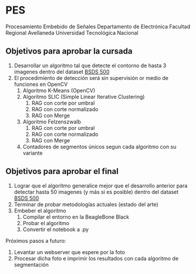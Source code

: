 # PES

Procesamiento Embebido de Señales
Departamento de Electrónica
Facultad Regional Avellaneda
Universidad Tecnológica Nacional

## Objetivos para aprobar la cursada
1. Desarrollar un algoritmo tal que detecte el contorno de hasta 3 imagenes dentro del dataset [BSDS 500](https://www2.eecs.berkeley.edu/Research/Projects/CS/vision/grouping/resources.html#bsds500)
2. El procedimiento de detección será sin supervisión or medio de funciones en OpenCV
   1. Algoritmo K-Means (OpenCV)
   2. Algoritmo SLIC (Simple Linear Iterative Clustering)
       1. RAG con corte por umbral
       2. RAG con corte normalizado
       3. RAG con Merge
   3. Algoritmo Felzenszwalb
       1. RAG con corte por umbral
       2. RAG con corte normalizado
       3. RAG con Merge
   4. Contadores de segmentos únicos segun cada algoritmo con su variante

## Objetivos para aprobar el final
1. Lograr que el algoritmo generalice mejor que el desarrollo anterior para detectar hasta 50 imagenes (y más si es posible) dentro del dataset [BSDS 500](https://www2.eecs.berkeley.edu/Research/Projects/CS/vision/grouping/resources.html#bsds500)
2. Terminar de probar metodologías actuales (estado del arte)
3. Embeber el algoritmo
   1. Compilar el entorno en la BeagleBone Black
   2. Probar el algoritmo
   3. Convertir el notebook a .py

Próximos pasos a futuro:
1. Levantar un webserver que espere por la foto
2. Procesar dicha foto e imprimir los resultados con cada algoritmo de segmentación

